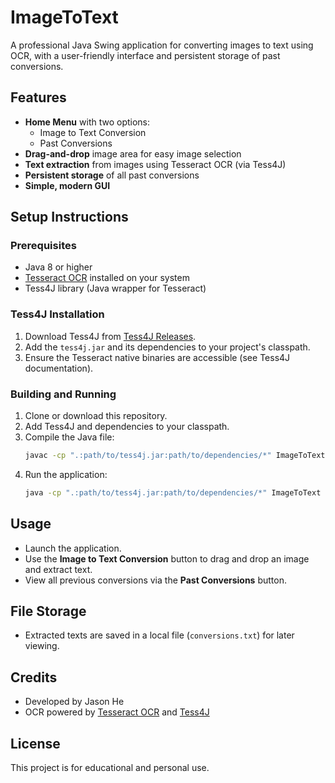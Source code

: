 # ImageToText

A professional Java Swing application for converting images to text using OCR, with a user-friendly interface and persistent storage of past conversions.

## Features
- **Home Menu** with two options:
  - Image to Text Conversion
  - Past Conversions
- **Drag-and-drop** image area for easy image selection
- **Text extraction** from images using Tesseract OCR (via Tess4J)
- **Persistent storage** of all past conversions
- **Simple, modern GUI**

## Setup Instructions

### Prerequisites
- Java 8 or higher
- [Tesseract OCR](https://github.com/tesseract-ocr/tesseract) installed on your system
- Tess4J library (Java wrapper for Tesseract)

### Tess4J Installation
1. Download Tess4J from [Tess4J Releases](https://sourceforge.net/projects/tess4j/files/).
2. Add the `tess4j.jar` and its dependencies to your project's classpath.
3. Ensure the Tesseract native binaries are accessible (see Tess4J documentation).

### Building and Running
1. Clone or download this repository.
2. Add Tess4J and dependencies to your classpath.
3. Compile the Java file:
   ```sh
   javac -cp ".:path/to/tess4j.jar:path/to/dependencies/*" ImageToText.java
   ```
4. Run the application:
   ```sh
   java -cp ".:path/to/tess4j.jar:path/to/dependencies/*" ImageToText
   ```

## Usage
- Launch the application.
- Use the **Image to Text Conversion** button to drag and drop an image and extract text.
- View all previous conversions via the **Past Conversions** button.

## File Storage
- Extracted texts are saved in a local file (`conversions.txt`) for later viewing.

## Credits
- Developed by Jason He
- OCR powered by [Tesseract OCR](https://github.com/tesseract-ocr/tesseract) and [Tess4J](https://tess4j.sourceforge.net/)

## License
This project is for educational and personal use. 